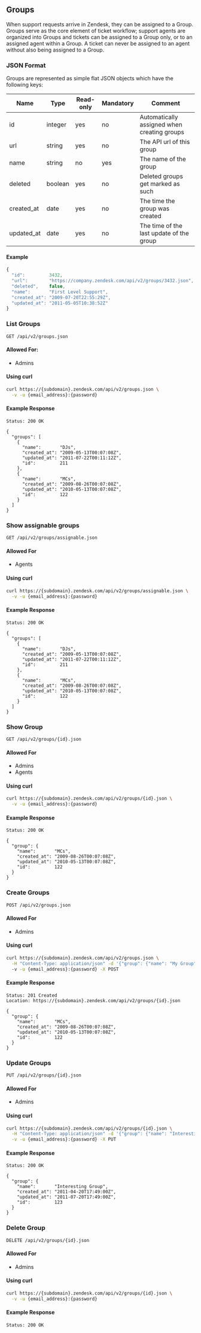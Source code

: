 ## Groups

When support requests arrive in Zendesk, they can be assigned to a Group.  Groups serve as the core element of ticket workflow; support agents are organized into Groups and tickets can be assigned to a Group only, or to an assigned agent within a Group.  A ticket can never be assigned to an agent without also being assigned to a Group.

### JSON Format
Groups are represented as simple flat JSON objects which have the following keys:

| Name            | Type    | Read-only | Mandatory | Comment
| --------------- | ------- | --------- | --------- | -------
| id              | integer | yes       | no        | Automatically assigned when creating groups
| url             | string  | yes       | no        | The API url of this group
| name            | string  | no        | yes       | The name of the group
| deleted         | boolean | yes       | no        | Deleted groups get marked as such
| created_at      | date    | yes       | no        | The time the group was created
| updated_at      | date    | yes       | no        | The time of the last update of the group

#### Example
```js
{
  "id":         3432,
  "url":        "https://company.zendesk.com/api/v2/groups/3432.json",
  "deleted",    false,
  "name":       "First Level Support",
  "created_at": "2009-07-20T22:55:29Z",
  "updated_at": "2011-05-05T10:38:52Z"
}
```

### List Groups
`GET /api/v2/groups.json`

#### Allowed For:

 * Admins

#### Using curl

```bash
curl https://{subdomain}.zendesk.com/api/v2/groups.json \
  -v -u {email_address}:{password}
```

#### Example Response

```http
Status: 200 OK

{
  "groups": [
    {
      "name":       "DJs",
      "created_at": "2009-05-13T00:07:08Z",
      "updated_at": "2011-07-22T00:11:12Z",
      "id":         211
    },
    {
      "name":       "MCs",
      "created_at": "2009-08-26T00:07:08Z",
      "updated_at": "2010-05-13T00:07:08Z",
      "id":         122
    }
  ]
}
```

### Show assignable groups
`GET /api/v2/groups/assignable.json`

#### Allowed For

 * Agents

#### Using curl

```bash
curl https://{subdomain}.zendesk.com/api/v2/groups/assignable.json \
  -v -u {email_address}:{password}
```

#### Example Response

```http
Status: 200 OK

{
  "groups": [
    {
      "name":       "DJs",
      "created_at": "2009-05-13T00:07:08Z",
      "updated_at": "2011-07-22T00:11:12Z",
      "id":         211
    },
    {
      "name":       "MCs",
      "created_at": "2009-08-26T00:07:08Z",
      "updated_at": "2010-05-13T00:07:08Z",
      "id":         122
    }
  ]
}
```

### Show Group
`GET /api/v2/groups/{id}.json`

#### Allowed For

 * Admins
 * Agents

#### Using curl

```bash
curl https://{subdomain}.zendesk.com/api/v2/groups/{id}.json \
  -v -u {email_address}:{password}
```

#### Example Response

```http
Status: 200 OK

{
  "group": {
    "name":       "MCs",
    "created_at": "2009-08-26T00:07:08Z",
    "updated_at": "2010-05-13T00:07:08Z",
    "id":         122
  }
}
```

### Create Groups
`POST /api/v2/groups.json`

#### Allowed For

 * Admins

#### Using curl

```bash
curl https://{subdomain}.zendesk.com/api/v2/groups.json \
  -H "Content-Type: application/json" -d '{"group": {"name": "My Group"}}'
  -v -u {email_address}:{password} -X POST
```

#### Example Response

```http
Status: 201 Created
Location: https://{subdomain}.zendesk.com/api/v2/groups/{id}.json

{
  "group": {
    "name":       "MCs",
    "created_at": "2009-08-26T00:07:08Z",
    "updated_at": "2010-05-13T00:07:08Z",
    "id":         122
  }
}
```

### Update Groups
`PUT /api/v2/groups/{id}.json`

#### Allowed For

 * Admins

#### Using curl

```bash
curl https://{subdomain}.zendesk.com/api/v2/groups/{id}.json \
  -H "Content-Type: application/json" -d '{"group": {"name": "Interesting Group"}}' \
  -v -u {email_address}:{password} -X PUT
```

#### Example Response

```http
Status: 200 OK

{
  "group": {
    "name":       "Interesting Group",
    "created_at": "2011-04-20T17:49:00Z",
    "updated_at": "2011-07-20T17:49:00Z",
    "id":         123
  }
}
```

### Delete Group
`DELETE /api/v2/groups/{id}.json`

#### Allowed For

 * Admins

#### Using curl

```bash
curl https://{subdomain}.zendesk.com/api/v2/groups/{id}.json \
  -v -u {email_address}:{password}
```

#### Example Response

```http
Status: 200 OK
```